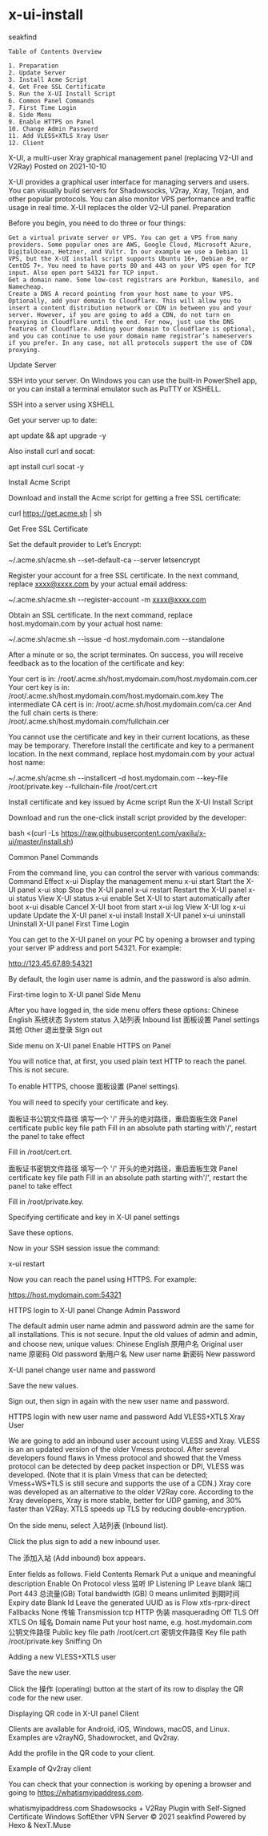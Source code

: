 # x-ui-install

seakfind

    Table of Contents Overview 

    1. Preparation
    2. Update Server
    3. Install Acme Script
    4. Get Free SSL Certificate
    5. Run the X-UI Install Script
    6. Common Panel Commands
    7. First Time Login
    8. Side Menu
    9. Enable HTTPS on Panel
    10. Change Admin Password
    11. Add VLESS+XTLS Xray User
    12. Client

X-UI, a multi-user Xray graphical management panel (replacing V2-UI and V2Ray)
Posted on 2021-10-10

X-UI provides a graphical user interface for managing servers and users. You can visually build servers for Shadowsocks, V2ray, Xray, Trojan, and other popular protocols. You can also monitor VPS performance and traffic usage in real time. X-UI replaces the older V2-UI panel.
Preparation

Before you begin, you need to do three or four things:

    Get a virtual private server or VPS. You can get a VPS from many providers. Some popular ones are AWS, Google Cloud, Microsoft Azure, DigitalOcean, Hetzner, and Vultr. In our example we use a Debian 11 VPS, but the X-UI install script supports Ubuntu 16+, Debian 8+, or CentOS 7+. You need to have ports 80 and 443 on your VPS open for TCP input. Also open port 54321 for TCP input.
    Get a domain name. Some low-cost registrars are Porkbun, Namesilo, and Namecheap.
    Create a DNS A record pointing from your host name to your VPS.
    Optionally, add your domain to Cloudflare. This will allow you to insert a content distribution network or CDN in between you and your server. However, if you are going to add a CDN, do not turn on proxying in Cloudflare until the end. For now, just use the DNS features of Cloudflare. Adding your domain to Cloudflare is optional, and you can continue to use your domain name registrar’s nameservers if you prefer. In any case, not all protocols support the use of CDN proxying.

Update Server

SSH into your server. On Windows you can use the built-in PowerShell app, or you can install a terminal emulator such as PuTTY or XSHELL.

SSH into a server using XSHELL

Get your server up to date:

apt update && apt upgrade -y

Also install curl and socat:

apt install curl socat -y

Install Acme Script

Download and install the Acme script for getting a free SSL certificate:

curl https://get.acme.sh | sh

Get Free SSL Certificate

Set the default provider to Let’s Encrypt:

~/.acme.sh/acme.sh --set-default-ca --server letsencrypt

Register your account for a free SSL certificate. In the next command, replace xxxx@xxxx.com by your actual email address:

~/.acme.sh/acme.sh --register-account -m xxxx@xxxx.com

Obtain an SSL certificate. In the next command, replace host.mydomain.com by your actual host name:

~/.acme.sh/acme.sh --issue -d host.mydomain.com --standalone

After a minute or so, the script terminates. On success, you will receive feedback as to the location of the certificate and key:

Your cert is in: /root/.acme.sh/host.mydomain.com/host.mydomain.com.cer
Your cert key is in: /root/.acme.sh/host.mydomain.com/host.mydomain.com.key
The intermediate CA cert is in: /root/.acme.sh/host.mydomain.com/ca.cer
And the full chain certs is there: /root/.acme.sh/host.mydomain.com/fullchain.cer

You cannot use the certificate and key in their current locations, as these may be temporary. Therefore install the certificate and key to a permanent location. In the next command, replace host.mydomain.com by your actual host name:

~/.acme.sh/acme.sh --installcert -d host.mydomain.com --key-file /root/private.key --fullchain-file /root/cert.crt

Install certificate and key issued by Acme script
Run the X-UI Install Script

Download and run the one-click install script provided by the developer:

bash <(curl -Ls https://raw.githubusercontent.com/vaxilu/x-ui/master/install.sh)

Common Panel Commands

From the command line, you can control the server with various commands:
Command 	Effect
x-ui 	Display the management menu
x-ui start 	Start the X-UI panel
x-ui stop 	Stop the X-UI panel
x-ui restart 	Restart the X-UI panel
x-ui status 	View X-UI status
x-ui enable 	Set X-UI to start automatically after boot
x-ui disable 	Cancel X-UI boot from start
x-ui log 	View X-UI log
x-ui update 	Update the X-UI panel
x-ui install 	Install X-UI panel
x-ui uninstall 	Uninstall X-UI panel
First Time Login

You can get to the X-UI panel on your PC by opening a browser and typing your server IP address and port 54321. For example:

http://123.45.67.89:54321

By default, the login user name is admin, and the password is also admin.

First-time login to X-UI panel
Side Menu

After you have logged in, the side menu offers these options:
Chinese 	English
系统状态 	System status
入站列表 	Inbound list
面板设置 	Panel settings
其他 	Other
退出登录 	Sign out

Side menu on X-UI panel
Enable HTTPS on Panel

You will notice that, at first, you used plain text HTTP to reach the panel. This is not secure.

To enable HTTPS, choose 面板设置 (Panel settings).

You will need to specify your certificate and key.

面板证书公钥文件路径
填写一个 '/' 开头的绝对路径，重启面板生效
Panel certificate public key file path
Fill in an absolute path starting with'/', restart the panel to take effect

Fill in /root/cert.crt.

面板证书密钥文件路径
填写一个 '/' 开头的绝对路径，重启面板生效
Panel certificate key file path
Fill in an absolute path starting with'/', restart the panel to take effect 

Fill in /root/private.key.

Specifying certificate and key in X-UI panel settings

Save these options.

Now in your SSH session issue the command:

x-ui restart

Now you can reach the panel using HTTPS. For example:

https://host.mydomain.com:54321

HTTPS login to X-UI panel
Change Admin Password

The default admin user name admin and password admin are the same for all installations. This is not secure. Input the old values of admin and admin, and choose new, unique values:
Chinese 	English
原用户名 	Original user name
原密码 	Old password
新用户名 	New user name
新密码 	New password

X-UI panel change user name and password

Save the new values.

Sign out, then sign in again with the new user name and password.

HTTPS login with new user name and password
Add VLESS+XTLS Xray User

We are going to add an inbound user account using VLESS and Xray. VLESS is an an updated version of the older Vmess protocol. After several developers found flaws in Vmess protocol and showed that the Vmess protocol can be detected by deep packet inspection or DPI, VLESS was developed. (Note that it is plain Vmess that can be detected; Vmess+WS+TLS is still secure and supports the use of a CDN.) Xray core was developed as an alternative to the older V2Ray core. According to the Xray developers, Xray is more stable, better for UDP gaming, and 30% faster than V2Ray. XTLS speeds up TLS by reducing double-encryption.

On the side menu, select 入站列表 (Inbound list).

Click the plus sign to add a new inbound user.

The 添加入站 (Add inbound) box appears.

Enter fields as follows.
Field 	Contents
Remark 	Put a unique and meaningful description
Enable 	On
Protocol 	vless
监听 IP Listening IP 	Leave blank
端口 Port 	443
总流量(GB) Total bandwidth (GB) 	0 means unlimited
到期时间 Expiry date 	Blank
Id 	Leave the generated UUID as is
Flow 	xtls-rprx-direct
Fallbacks 	None
传输 Transmission 	tcp
HTTP 伪装 masquerading 	Off
TLS 	Off
XTLS 	On
域名 Domain name 	Put your host name, e.g. host.mydomain.com
公钥文件路径 Public key file path 	/root/cert.crt
密钥文件路径 Key file path 	/root/private.key
Sniffing 	On

Adding a new VLESS+XTLS user

Save the new user.

Click the 操作 (operating) button at the start of its row to display the QR code for the new user.

Displaying QR code in X-UI panel
Client

Clients are available for Android, iOS, Windows, macOS, and Linux. Examples are v2rayNG, Shadowrocket, and Qv2ray.

Add the profile in the QR code to your client.

Example of Qv2ray client

You can check that your connection is working by opening a browser and going to https://whatismyipaddress.com.

whatismyipaddress.com
Shadowsocks + V2Ray Plugin with Self-Signed Certificate
Windows SoftEther VPN Server
© 2021 seakfind
Powered by Hexo & NexT.Muse
